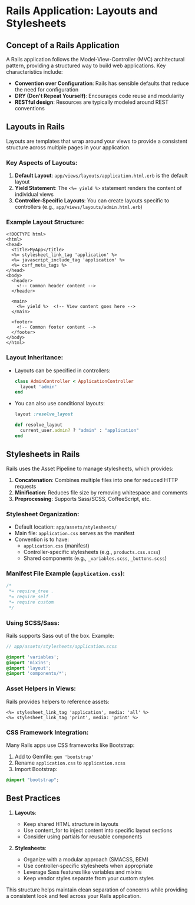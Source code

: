 # Rails Application: Layouts and Stylesheets

## Concept of a Rails Application

A Rails application follows the Model-View-Controller (MVC) architectural pattern, providing a structured way to build web applications. Key characteristics include:

- **Convention over Configuration**: Rails has sensible defaults that reduce the need for configuration
- **DRY (Don't Repeat Yourself)**: Encourages code reuse and modularity
- **RESTful design**: Resources are typically modeled around REST conventions

## Layouts in Rails

Layouts are templates that wrap around your views to provide a consistent structure across multiple pages in your application.

### Key Aspects of Layouts:

1. **Default Layout**: `app/views/layouts/application.html.erb` is the default layout
2. **Yield Statement**: The `<%= yield %>` statement renders the content of individual views
3. **Controller-Specific Layouts**: You can create layouts specific to controllers (e.g., `app/views/layouts/admin.html.erb`)

### Example Layout Structure:

```erb
<!DOCTYPE html>
<html>
<head>
  <title>MyApp</title>
  <%= stylesheet_link_tag 'application' %>
  <%= javascript_include_tag 'application' %>
  <%= csrf_meta_tags %>
</head>
<body>
  <header>
    <!-- Common header content -->
  </header>
  
  <main>
    <%= yield %>  <!-- View content goes here -->
  </main>
  
  <footer>
    <!-- Common footer content -->
  </footer>
</body>
</html>
```

### Layout Inheritance:

- Layouts can be specified in controllers:
  ```ruby
  class AdminController < ApplicationController
    layout 'admin'
  end
  ```

- You can also use conditional layouts:
  ```ruby
  layout :resolve_layout
  
  def resolve_layout
    current_user.admin? ? "admin" : "application"
  end
  ```

## Stylesheets in Rails

Rails uses the Asset Pipeline to manage stylesheets, which provides:

1. **Concatenation**: Combines multiple files into one for reduced HTTP requests
2. **Minification**: Reduces file size by removing whitespace and comments
3. **Preprocessing**: Supports Sass/SCSS, CoffeeScript, etc.

### Stylesheet Organization:

- Default location: `app/assets/stylesheets/`
- Main file: `application.css` serves as the manifest
- Convention is to have:
  - `application.css` (manifest)
  - Controller-specific stylesheets (e.g., `products.css.scss`)
  - Shared components (e.g., `_variables.scss`, `_buttons.scss`)

### Manifest File Example (`application.css`):

```css
/*
 *= require_tree .
 *= require_self
 *= require custom
 */
```

### Using SCSS/Sass:

Rails supports Sass out of the box. Example:

```scss
// app/assets/stylesheets/application.scss

@import 'variables';
@import 'mixins';
@import 'layout';
@import 'components/*';
```

### Asset Helpers in Views:

Rails provides helpers to reference assets:

```erb
<%= stylesheet_link_tag 'application', media: 'all' %>
<%= stylesheet_link_tag 'print', media: 'print' %>
```

### CSS Framework Integration:

Many Rails apps use CSS frameworks like Bootstrap:

1. Add to Gemfile: `gem 'bootstrap'`
2. Rename `application.css` to `application.scss`
3. Import Bootstrap:

```scss
@import "bootstrap";
```

## Best Practices

1. **Layouts**:
   - Keep shared HTML structure in layouts
   - Use content_for to inject content into specific layout sections
   - Consider using partials for reusable components

2. **Stylesheets**:
   - Organize with a modular approach (SMACSS, BEM)
   - Use controller-specific stylesheets when appropriate
   - Leverage Sass features like variables and mixins
   - Keep vendor styles separate from your custom styles

This structure helps maintain clean separation of concerns while providing a consistent look and feel across your Rails application.